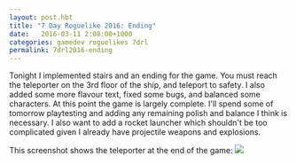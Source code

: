 ```yaml
---
layout: post.hbt
title: "7 Day Roguelike 2016: Ending"
date:   2016-03-11 2:08:00+1000
categories: gamedev roguelikes 7drl
permalink: 7drl2016-ending
---
```


Tonight I implemented stairs and an ending for the game. You must reach the
teleporter on the 3rd floor of the ship, and teleport to safety. I also added
some more flavour text, fixed some bugs, and balanced some characters. At this
point the game is largely complete. I'll spend some of tomorrow playtesting and
adding any remaining polish and balance I think is necessary. I also want to
add a rocket launcher which shouldn't be too complicated given I already have
projectile weapons and explosions.

This screenshot shows the teleporter at the end of the game:
![](images/screenshot.png)

